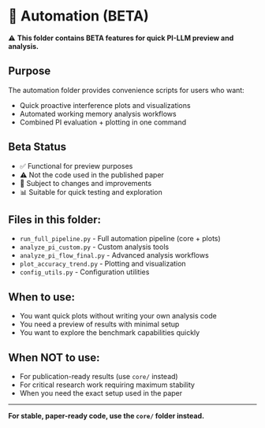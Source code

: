 # 🚧 Automation (BETA) 

⚠️ **This folder contains BETA features for quick PI-LLM preview and analysis.**

## Purpose
The automation folder provides convenience scripts for users who want:
- Quick proactive interference plots and visualizations
- Automated working memory analysis workflows  
- Combined PI evaluation + plotting in one command

## Beta Status
- ✅ Functional for preview purposes
- ⚠️ Not the code used in the published paper
- 🔧 Subject to changes and improvements
- 📊 Suitable for quick testing and exploration

## Files in this folder:
- `run_full_pipeline.py` - Full automation pipeline (core + plots)
- `analyze_pi_custom.py` - Custom analysis tools
- `analyze_pi_flow_final.py` - Advanced analysis workflows
- `plot_accuracy_trend.py` - Plotting and visualization
- `config_utils.py` - Configuration utilities

## When to use:
- You want quick plots without writing your own analysis code
- You need a preview of results with minimal setup
- You want to explore the benchmark capabilities quickly

## When NOT to use:
- For publication-ready results (use `core/` instead)
- For critical research work requiring maximum stability
- When you need the exact setup used in the paper

---
**For stable, paper-ready code, use the `core/` folder instead.** 